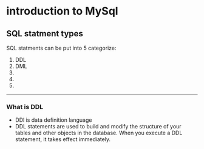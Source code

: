 # introduction to MySql
## SQL statment types
SQL statments can be put into 5 categorize:

1. DDL
2. DML
3.
4.
5.

---
### What is DDL
* DDl is data definition language
* DDL statements are used to build and modify the structure of your tables and other objects in the database. When you execute a DDL statement, it takes effect immediately.

